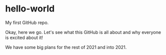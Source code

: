 # hello-world
My first GitHub repo.

Okay, here we go. Let's see what this GitHub is all about and why everyone is excited about it!

We have some big plans for the rest of 2021 and into 2021.
